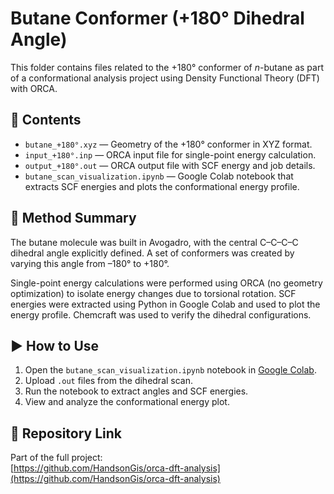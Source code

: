 
# Butane Conformer (+180° Dihedral Angle)

This folder contains files related to the +180° conformer of *n*-butane as part of a conformational analysis project using Density Functional Theory (DFT) with ORCA.

## 📁 Contents

- `butane_+180°.xyz` — Geometry of the +180° conformer in XYZ format.
- `input_+180°.inp` — ORCA input file for single-point energy calculation.
- `output_+180°.out` — ORCA output file with SCF energy and job details.
- `butane_scan_visualization.ipynb` — Google Colab notebook that extracts SCF energies and plots the conformational energy profile.

## 🔬 Method Summary

The butane molecule was built in Avogadro, with the central C–C–C–C dihedral angle explicitly defined. A set of conformers was created by varying this angle from –180° to +180°.

Single-point energy calculations were performed using ORCA (no geometry optimization) to isolate energy changes due to torsional rotation. SCF energies were extracted using Python in Google Colab and used to plot the energy profile. Chemcraft was used to verify the dihedral configurations.

## ▶️ How to Use

1. Open the `butane_scan_visualization.ipynb` notebook in [Google Colab](https://colab.research.google.com/).
2. Upload `.out` files from the dihedral scan.
3. Run the notebook to extract angles and SCF energies.
4. View and analyze the conformational energy plot.

## 🔗 Repository Link

Part of the full project:  
[https://github.com/HandsonGis/orca-dft-analysis](https://github.com/HandsonGis/orca-dft-analysis)
